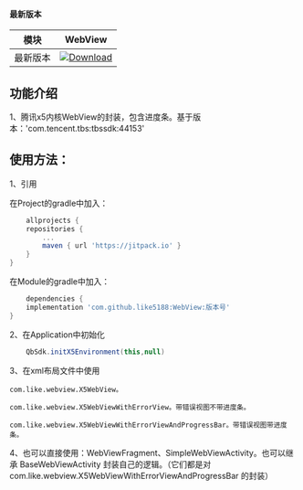 #### 最新版本

模块|WebView
---|---
最新版本|[![Download](https://jitpack.io/v/like5188/WebView.svg)](https://jitpack.io/#like5188/WebView)

## 功能介绍

1、腾讯x5内核WebView的封装，包含进度条。基于版本：'com.tencent.tbs:tbssdk:44153'

## 使用方法：

1、引用

在Project的gradle中加入：

```groovy
    allprojects {
    repositories {
        ...
        maven { url 'https://jitpack.io' }
    }
}
```

在Module的gradle中加入：

```groovy
    dependencies {
    implementation 'com.github.like5188:WebView:版本号'
}
```

2、在Application中初始化

```java
    QbSdk.initX5Environment(this,null)
```

3、在xml布局文件中使用
    
    com.like.webview.X5WebView。

    com.like.webview.X5WebViewWithErrorView。带错误视图不带进度条。

    com.like.webview.X5WebViewWithErrorViewAndProgressBar。带错误视图带进度条。

4、也可以直接使用：WebViewFragment、SimpleWebViewActivity。也可以继承 BaseWebViewActivity 封装自己的逻辑。（它们都是对 com.like.webview.X5WebViewWithErrorViewAndProgressBar 的封装）
